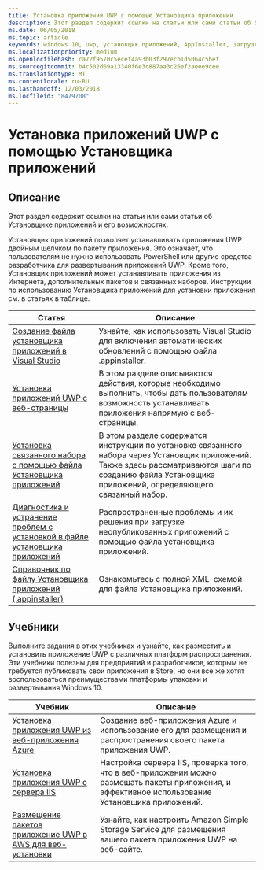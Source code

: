 ```yaml
---
title: Установка приложений UWP с помощью Установщика приложений
description: Этот раздел содержит ссылки на статьи или сами статьи об Установщике приложений и его возможностях.
ms.date: 06/05/2018
ms.topic: article
keywords: windows 10, uwp, установщик приложений, AppInstaller, загрузка неопубликованных приложений, связанный набор, дополнительные пакеты
ms.localizationpriority: medium
ms.openlocfilehash: ca72f9570c5ecef4a93b03f297ecb1d5064c5bef
ms.sourcegitcommit: b4c502d69a13340f6e3c887aa3c26ef2aeee9cee
ms.translationtype: MT
ms.contentlocale: ru-RU
ms.lasthandoff: 12/03/2018
ms.locfileid: "8479708"
---
```

# <a name="install-uwp-apps-with-app-installer"></a>Установка приложений UWP с помощью Установщика приложений

## <a name="purpose"></a>Описание
Этот раздел содержит ссылки на статьи или сами статьи об Установщике приложений и его возможностях. 

Установщик приложений позволяет устанавливать приложения UWP двойным щелчком по пакету приложения. Это означает, что пользователям не нужно использовать PowerShell или другие средства разработчика для развертывания приложений UWP. Кроме того, Установщик приложений может устанавливать приложения из Интернета, дополнительных пакетов и связанных наборов. Инструкции по использованию Установщика приложений для установки приложения см. в статьях в таблице.

| Статья | Описание |
|-------|-------------|
| [Создание файла установщика приложений в Visual Studio](create-appinstallerfile-vs.md)| Узнайте, как использовать Visual Studio для включения автоматических обновлений с помощью файла .appinstaller. |
| [Установка приложений UWP с веб-страницы](installing-UWP-apps-web.md) | В этом разделе описываются действия, которые необходимо выполнить, чтобы дать пользователям возможность устанавливать приложения напрямую с веб-страницы. |
| [Установка связанного набора с помощью файла Установщика приложений](install-related-set.md) | В этом разделе содержатся инструкции по установке связанного набора через Установщик приложений. Также здесь рассматриваются шаги по созданию файла Установщика приложений, определяющего связанный набор. |
| [Диагностика и устранение проблем с установкой в файле установщика приложений](troubleshoot-appinstaller-issues.md) | Распространенные проблемы и их решения при загрузке неопубликованных приложений с помощью файла установщика приложений. |
| [Справочник по файлу Установщика приложений (.appinstaller)](https://docs.microsoft.com/uwp/schemas/appinstallerschema/app-installer-file) | Ознакомьтесь с полной XML-схемой для файла Установщика приложений. |

## <a name="tutorials"></a>Учебники 

Выполните задания в этих учебниках и узнайте, как разместить и установить приложение UWP с различных платформ распространения. Эти учебники полезны для предприятий и разработчиков, которым не требуется публиковать свои приложения в Store, но они все же хотят воспользоваться преимуществами платформы упаковки и развертывания Windows 10.

| Учебник | Описание |
|----------|-------------|
| [Установка приложения UWP из веб-приложения Azure](web-install-azure.md) | Создание веб-приложения Azure и использование его для размещения и распространения своего пакета приложения UWP. |
| [Установка приложения UWP с сервера IIS](web-install-IIS.md) | Настройка сервера IIS, проверка того, что в веб-приложении можно размещать пакеты приложения, и эффективное использование Установщика приложений. |
| [Размещение пакетов приложение UWP в AWS для веб-установки](web-install-aws.md) | Узнайте, как настроить Amazon Simple Storage Service для размещения вашего пакета приложения UWP на веб-сайте. |

